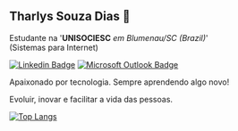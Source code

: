 ## Tharlys Souza Dias 👋

Estudante na '**UNISOCIESC** *em Blumenau/SC (Brazil)*' <br>
(Sistemas para Internet)

[![Linkedin Badge](https://img.shields.io/badge/-tharlyssouzadias-000000?style=flat-square&logo=Linkedin&logoColor=white&link=https://www.linkedin.com/in/tharlys-souza/)](https://www.linkedin.com/in/tharlys-souza/)
[![Microsoft Outlook Badge](https://img.shields.io/badge/-tharlyssouzadias-000000?style=flat-square&logo=Microsoft-Outlook&logoColor=white&link=mailto:tharlys.souza@outlook.com)](mailto:tharlys.souza@outlook.com)

Apaixonado por tecnologia. Sempre aprendendo algo novo!

Evoluir, inovar e facilitar a vida das pessoas.

[![Top Langs](https://github-readme-stats.vercel.app/api/top-langs/?username=tharlysdias)](https://github.com/anuraghazra/github-readme-stats)
